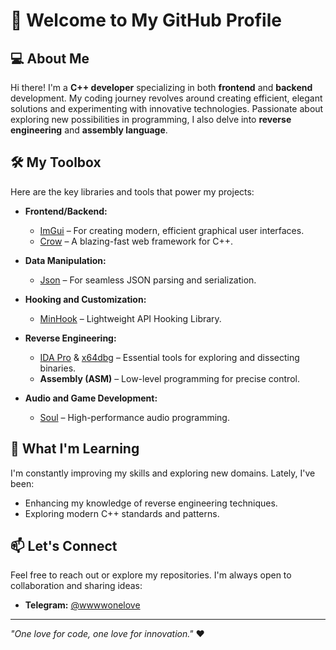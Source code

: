 # 👋 Welcome to My GitHub Profile

## 💻 About Me
Hi there! I'm a **C++ developer** specializing in both **frontend** and **backend** development. My coding journey revolves around creating efficient, elegant solutions and experimenting with innovative technologies. Passionate about exploring new possibilities in programming, I also delve into **reverse engineering** and **assembly language**.

## 🛠️ My Toolbox
Here are the key libraries and tools that power my projects:

- **Frontend/Backend:**
  - [ImGui](https://github.com/ocornut/imgui) – For creating modern, efficient graphical user interfaces.
  - [Crow](https://github.com/CrowCpp/Crow) – A blazing-fast web framework for C++.

- **Data Manipulation:**
  - [Json](https://github.com/nlohmann/json) – For seamless JSON parsing and serialization.

- **Hooking and Customization:**
  - [MinHook](https://github.com/TsudaKageyu/minhook) – Lightweight API Hooking Library.

- **Reverse Engineering:**
  - [IDA Pro](https://hex-rays.com/ida-pro/) & [x64dbg](https://x64dbg.com/) – Essential tools for exploring and dissecting binaries.
  - **Assembly (ASM)** – Low-level programming for precise control.

- **Audio and Game Development:**
  - [Soul](https://soul.dev/) – High-performance audio programming.

## 🌱 What I'm Learning
I'm constantly improving my skills and exploring new domains. Lately, I've been:
- Enhancing my knowledge of reverse engineering techniques.
- Exploring modern C++ standards and patterns.

## 📫 Let's Connect
Feel free to reach out or explore my repositories. I'm always open to collaboration and sharing ideas:
- **Telegram:** [@wwwwonelove](mailto:@wwwwonelove)

---

*"One love for code, one love for innovation."* ❤️
